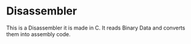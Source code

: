 # Disassembler

This is a Disassembler it is made in C. It reads Binary Data and converts them into assembly code.

